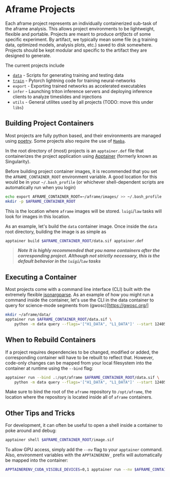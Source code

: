 # Aframe Projects
Each aframe project represents an individually containerized sub-task of the aframe analysis. This allows project environments
to be lightweight, flexible and portable. Projects are meant to produce _artifacts_ of some specific experiment. By artifact, we typically mean some file (e.g training data, optimized models, analysis plots, etc.) saved to disk somewhere. Projects should be kept modular and specific to the artifact they are designed to generate.

The current projects include
- [`data`](./data/README.md) - Scripts for generating training and testing data
- [`train`](./train/README.md) - Pytorch lightning code for training neural-networks
- `export` - Exporting trained networks as accelerated executables
- `infer` - Launching triton inference servers and deploying inference clients to analyze timeslides and injections
- `utils` - General utilites used by all projects (TODO: move this under `libs`)


## Building Project Containers
Most projects are fully python based, and their environments are managed using [poetry](https://python-poetry.org/).
Some projects also require the use of [`Mamba`](https://mamba.readthedocs.io/en/latest/).

In the root directory of (most) projects is an `apptainer.def` file that containerizes 
the project application using [Apptainer](https://apptainer.org/docs/user/latest/) (formerly known as Singularity).

Before building project container images, it is recommended that you set the `AFRAME_CONTAINER_ROOT` environment variable.
A good location for this would be in your `~/.bash_profile` (or whichever shell-dependent scripts are automatically run when you login)

```bash
echo export AFRAME_CONTAINER_ROOT=~/aframe/images/ >> ~/.bash_profile
mkdir -p $AFRAME_CONTAINER_ROOT
```

This is the location where `aframe` images will be stored. `luigi`/`law` tasks will look for images in this location.

As an example, let's build the `data` container image. Once inside the `data` root directory, building the image is as simple as 

```bash
apptainer build $AFRAME_CONTAINER_ROOT/data.sif apptainer.def
```

> **_Note It is highly recommended that you name containers after the corresponding project. Although not strictly necessary, this is the default behavior in the `luigi`/`law` tasks_**

## Executing a Container
Most projects come with a command line interface (CLI) built with the extremely flexible [jsonargparse](https://jsonargparse.readthedocs.io/en/stable/). As an example of how you might run a command inside the container, let's use the CLI in the data container to query for science-mode segments from (gwosc)[https://gwosc.org/]

```bash
mkdir ~/aframe/data/
apptainer run $AFRAME_CONTAINER_ROOT/data.sif \
    python -m data query --flags='["H1_DATA", "L1_DATA"]' --start 1240579783 --end 1241443783 --output_file ~/aframe/data/segments.txt
```


## When to Rebuild Containers
If a project requires dependencies to be changed, modified or added, the corresponding container will have to be rebuilt to reflect that. 
However, code-only changes can be mapped from your local filesystem into the container at runtime using the `--bind` flag:

```bash
apptainer run --bind .:/opt/aframe $AFRAME_CONTAINER_ROOT/data.sif \
    python -m data query --flags='["H1_DATA", "L1_DATA"]' --start 1240579783 --end 1241443783 --output_file ~/aframe/data/segments.txt
```

Make sure to bind the root of the `aframe` repository to `/opt/aframe`, the location where the repository is located inside all of `aframe` containers. 


## Other Tips and Tricks
For development, it can often be useful to open a shell inside a container to poke around and debug: 

```bash
apptainer shell $AFRAME_CONTAINER_ROOT/image.sif
```

To allow GPU access, simply add the `--nv` flag to your `apptainer` command. Also, environment variables with the `APPTAINERENV_` prefix
will automatically be mapped into the container:

```bash
APPTAINERENV_CUDA_VISIBLE_DEVICES=0,1 apptainer run --nv $AFRAME_CONTAINER_ROOT/train.sif ...
```
